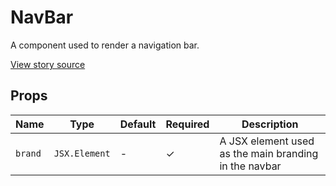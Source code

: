 # NavBar

A component used to render a navigation bar.

[View story source](https://github.com/balena-io-modules/rendition/blob/master/src/stories/NavBar.js)

## Props

| Name          | Type      | Default   | Required   | Description                                          |
| ------ | ------ | --------- | ---------- | ------------- |
| `brand`    | `JSX.Element` | - | ✓ | A JSX element used as the main branding in the navbar |
